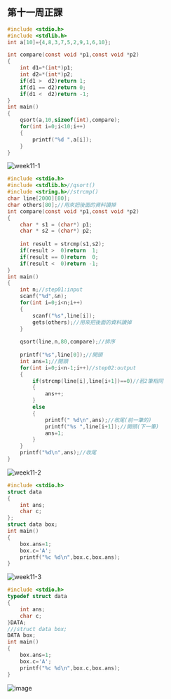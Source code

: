 ## 第十一周正課

```c
#include <stdio.h>
#include <stdlib.h>
int a[10]={4,8,3,7,5,2,9,1,6,10};

int compare(const void *p1,const void *p2)
{
    int d1=*(int*)p1;
    int d2=*(int*)p2;
    if(d1 >  d2)return 1;
    if(d1 == d2)return 0;
    if(d1 <  d2)return -1;
}
int main()
{
    qsort(a,10,sizeof(int),compare);
    for(int i=0;i<10;i++)
    {
        printf("%d ",a[i]);
    }
}

```
![week11-1](https://user-images.githubusercontent.com/71545492/117387417-78c3ae80-af1b-11eb-9caa-ffffc6a6d881.png)


```c
#include <stdio.h>
#include <stdlib.h>//qsort()
#include <string.h>//strcmp()
char line[2000][80];
char others[80];//用來把後面的資料讀掉
int compare(const void *p1,const void *p2)
{
	char * s1 = (char*) p1;
	char * s2 = (char*) p2;
	
	int result = strcmp(s1,s2);
	if(result >  0)return  1;
	if(result == 0)return  0;
	if(result <  0)return -1;
}
int main()
{
	int n;//step01:input
	scanf("%d",&n);
	for(int i=0;i<n;i++)
	{
		scanf("%s",line[i]);
		gets(others);//用來把後面的資料讀掉
	}
	
	qsort(line,n,80,compare);//排序
	
	printf("%s",line[0]);//開頭
	int ans=1;//開頭
	for(int i=0;i<n-1;i++)//step02:output
	{
		if(strcmp(line[i],line[i+1])==0)//若2筆相同
		{
			ans++;
		}
		else
		{
			printf(" %d\n",ans);//收尾(前一筆的)
			printf("%s ",line[i+1]);//開頭(下一筆)
			ans=1;
		}
	}
	printf("%d\n",ans);//收尾
}
```
![week11-2](https://user-images.githubusercontent.com/71545492/117387795-1ae39680-af1c-11eb-8238-545f5abc790d.png)

```c
#include <stdio.h>
struct data
{
    int ans;
    char c;
};
struct data box;
int main()
{
    box.ans=1;
    box.c='A';
    printf("%c %d\n",box.c,box.ans);
}
```
![week11-3](https://user-images.githubusercontent.com/71545492/117390817-6a789100-af21-11eb-90a1-02b0f998975b.png)


```c
#include <stdio.h>
typedef struct data
{
    int ans;
    char c;
}DATA;
///struct data box;
DATA box;
int main()
{
    box.ans=1;
    box.c='A';
    printf("%c %d\n",box.c,box.ans);
}
```
![image](https://user-images.githubusercontent.com/71545492/117391487-9b0cfa80-af22-11eb-92a1-47e73843a0d0.png)
